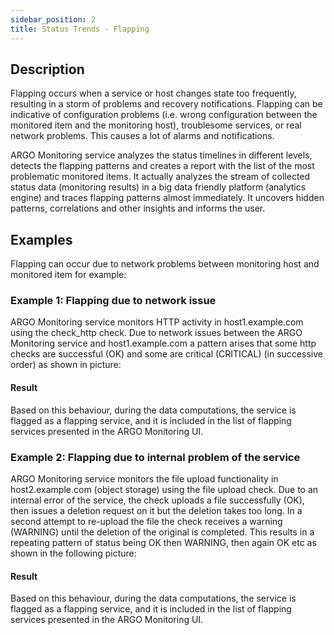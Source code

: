 ```yaml
---
sidebar_position: 2
title: Status Trends - Flapping 
---
```


## Description 
Flapping occurs when a service or host changes state too frequently, resulting in a storm of problems and recovery notifications. Flapping can be indicative of configuration problems (i.e.  wrong configuration between the monitored item and the monitoring host), troublesome services, or real network problems. This causes a lot of alarms and notifications. 

ARGO Monitoring service analyzes the status timelines in different levels, detects the flapping patterns and creates a report with the list of the most problematic monitored items.  It actually analyzes the stream of collected status data (monitoring results) in a big data friendly platform (analytics engine)  and traces flapping patterns almost immediately. It uncovers hidden patterns, correlations and other insights and informs the user.

## Examples
Flapping can occur due to network problems between monitoring host and monitored item for example:

### Example 1: Flapping due to network issue
ARGO Monitoring service monitors HTTP activity in host1.example.com using the check_http check. Due to network issues between the ARGO Monitoring service and host1.example.com a pattern arises that some http checks are successful (OK) and some are critical (CRITICAL) (in successive order) as shown in picture:

#### Result
Based on this behaviour, during the data computations, the service is flagged as a flapping service, and it is included in the list of flapping services presented in the ARGO Monitoring UI. 

### Example 2: Flapping due to internal problem of the service 
ARGO Monitoring service monitors the file upload functionality in host2.example.com (object storage) using the file upload check. Due to an internal error of the service, the check uploads a file successfully (OK), then issues a deletion request on it but the deletion takes too long. In a second attempt to re-upload the file the check receives a warning (WARNING) until the deletion of the original is completed. This results in a repeating pattern of status being OK then WARNING, then again OK etc as shown in the following picture:

#### Result
Based on this behaviour, during the data computations, the service is flagged as a flapping service, and it is included in the list of flapping services presented in the ARGO Monitoring UI. 
